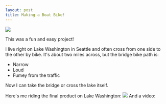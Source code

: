 ```yaml
---
layout: post
title: Making a Boat Bike!
---
```

<img src="https://lh3.googleusercontent.com/IXNcnVZExXfHzAKFuGpSHV-Az6SdDYjEpv5hNNqJun8CFc80oMYq5MP_oAsXxdz4OfSfXJaT6Bp7DcVN3SH_XiCLJby_lAoWEM_rnqkoJIjJ7jhsO6JgOBYhqcdkFnaX-R-6xQakT6CbIoCtDV-e0c04mD2c0svp419n07_rSPD_MixXYgvegJ-oduSEA9GHDjl9sa2_ElN1qggAzYypY3_kRQmUcFjVdaj6B5GC7Vy7Gat6piESOLGIeSbhAieeS9zTiPcKEI-6n5H0Un6OX2YuggD5CPXtMp4V3N1qjnHEukZheJg9S9_Ph_yEQOU9FR-j_oj0snYoRlbAvVPeEQbyGVruCkMjOsOAsdW0f9LJm2ecfSCSU2zEL_hc2cqbtx0dLd9cXg31OWGjzEC-HGVhaE0MQSXVJvcs72BjVMLBp-hT9rfWeaIwcPybUkNbXRouVNWlNpwUbtfDpyWPDuc8AISzeB-IP7HDuNK3FCtE5dV-eDrPRlB6UoqPV50vzfiTiJGVzN-yizARWjCiBDS-mtjIPmjIl0Y4bDe6azo2VhBipgasFPlONVvZhmE05S6qbvNHL6sIoZWweUCHuy96ZD1p60qFJDFa7j64VMgqeyWr69ANhA4HLqRurogwt3_972WR2zJfQVsK5YGYR52C79kjCMRCDBSQ=w1638-h921-no">

This was a fun and easy project!

I live right on Lake Washington in Seattle and often cross from one side to the other by bike.
It's about two miles across, but the bridge bike path is:
*   Narrow
*   Loud
*   Fumey from the traffic

Now I can take the bridge or cross the lake itself.

Here's me riding the final product on Lake Washington:
<img src="https://lh3.googleusercontent.com/5dpINa8b14WA_MQwkqgk2mFYles6nGFqCSJSFVuhXx3zdeW-eD95mPEBWJMr2z9EsOqwOvqh4c9Y_DmcXT4o6oVmARK_9qDwuk7hjEuST3JwcsUR5-4huweW_T20abO5B58ruaMj8Fyle8L7v4vW4Mw5-6323O-Gi8URGBTugWQgEJnpa8-oW5vBGH6wcULdgtz9M8TbsmJyoSDTD1kgQKvpUw2kibj5FdF-SNr6uX4Qw99ZkRDhqWYqUYcmZx_BGI76Qt_-QXaE3HuuSgMdFP2-HwJgQnb1a-vCp45fJUTWZ_Zpjt1JfFHK7SrexxQQPpsefsIXY5tlzJo76vnPQhWCe4l18-W-YgqyYyLvGqdY5Xw4wBbZuM9CBmb6fUHe53AfQAZSe8uQxPT2dBK78h7pIuSCtzfrH6J3xOkBKzcNSJapCM5kwOdzIO_MotWqBg2NHUSnXepELFmm1gH391fkssuUU8YuAuxbn9ybeuWcJNta4qL0v2B5CWfvHpRc_8KP9c-9rb4bQA9-50XTSo8R9KNjOUYm1WG2fcgzk0_XSnXuXuqh8sWsUXSrJzMAuxAGKDP7p7pD760M4WobhWQ1pdYHHpBzJ6xWp3UUwOB7rrfqzgKad2oHY2UCeQo0s3GqWJeBR4RMjw0TnhbXXRsF9y7cDEHBL95i=w1638-h921-no">
And a video:
